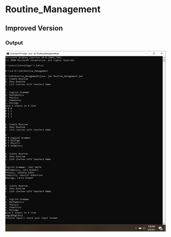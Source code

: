 # Routine_Management
## Improved Version
### Output
![alt text](https://github.com/Schrodinger-sCat/Routine_Management/blob/master/Output.png)
